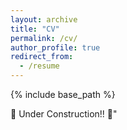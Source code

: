 ```yaml
---
layout: archive
title: "CV"
permalink: /cv/
author_profile: true
redirect_from:
  - /resume
---
```


{% include base_path %}

🚧 Under Construction!! 🚧"

